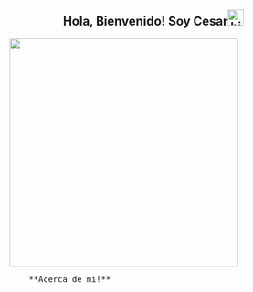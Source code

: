 <section>
  <h1 align="center">Hola, Bienvenido! Soy Cesar<img src="https://user-images.githubusercontent.com/1303154/88677602-1635ba80-d120-11ea-84d8-d263ba5fc3c0.gif" width="28px" alt="hi"></h1>

  <img src="https://media.tenor.com/TUwjvnPffIMAAAAC/viciadoemcodar.gif" alt="" width="400" />

  <pre>
    **Acerca de mi!**
  </pre>



</section>
